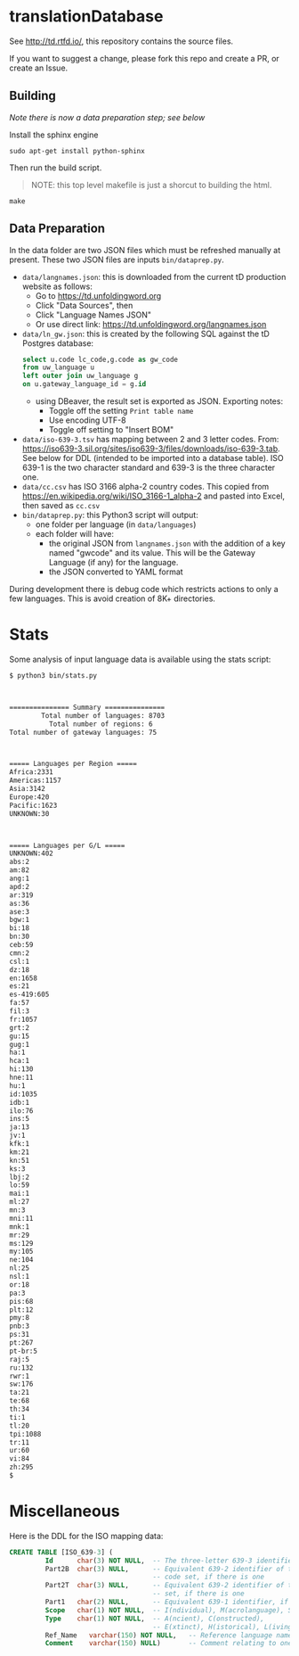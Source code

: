 # translationDatabase

See http://td.rtfd.io/, this repository contains the source files.

If you want to suggest a change, please fork this repo and create a PR, or create an Issue.


## Building

*Note there is now a data preparation step; see below*

Install the sphinx engine

    sudo apt-get install python-sphinx

Then run the build script.

> NOTE: this top level makefile is just a shorcut to building the html.

    make


## Data Preparation

In the data folder are two JSON files which must
be refreshed manually at present. These two JSON
files are inputs `bin/dataprep.py`.

- `data/langnames.json`: this is downloaded from the 
current tD production website as follows:
    - Go to https://td.unfoldingword.org
    - Click "Data Sources", then
    - Click "Language Names JSON"
    - Or use direct link: https://td.unfoldingword.org/langnames.json
- `data/ln_gw.json`: this is created by the following SQL against the tD Postgres database:
    ```sql
    select u.code lc_code,g.code as gw_code 
    from uw_language u 
    left outer join uw_language g 
    on u.gateway_language_id = g.id
    ```
    - using DBeaver, the result set is exported as JSON. Exporting notes:
        - Toggle off the setting `Print table name`
        - Use encoding UTF-8
        - Toggle off setting to "Insert BOM"
- `data/iso-639-3.tsv` has mapping between 2 and 3 letter codes. From:
https://iso639-3.sil.org/sites/iso639-3/files/downloads/iso-639-3.tab. See below for DDL (intended to be imported into a database table). ISO 639-1 is the two character standard and 639-3 is the three character one.
- `data/cc.csv` has ISO 3166 alpha-2 country codes. This copied from 
https://en.wikipedia.org/wiki/ISO_3166-1_alpha-2 and pasted into Excel, then saved as `cc.csv`
- `bin/dataprep.py`: this Python3 script will output:
    - one folder per language (in `data/languages`)
    - each folder will have:
        - the original JSON from `langnames.json` with the addition of a key named "gwcode" and its value. This will be the Gateway Language (if any) for the language.
        - the JSON converted to YAML format

During development there is debug code which restricts actions to 
only a few languages. This is avoid creation of 8K+ directories.

# Stats
Some analysis of input language data is available using the stats script:
```bash
$ python3 bin/stats.py



=============== Summary ===============
        Total number of languages: 8703
          Total number of regions: 6
Total number of gateway languages: 75



===== Languages per Region =====
Africa:2331
Americas:1157
Asia:3142
Europe:420
Pacific:1623
UNKNOWN:30



===== Languages per G/L =====
UNKNOWN:402
abs:2
am:82
ang:1
apd:2
ar:319
as:36
ase:3
bgw:1
bi:18
bn:30
ceb:59
cmn:2
csl:1
dz:18
en:1658
es:21
es-419:605
fa:57
fil:3
fr:1057
grt:2
gu:15
gug:1
ha:1
hca:1
hi:130
hne:11
hu:1
id:1035
idb:1
ilo:76
ins:5
ja:13
jv:1
kfk:1
km:21
kn:51
ks:3
lbj:2
lo:59
mai:1
ml:27
mn:3
mni:11
mnk:1
mr:29
ms:129
my:105
ne:104
nl:25
nsl:1
or:18
pa:3
pis:68
plt:12
pmy:8
pnb:3
ps:31
pt:267
pt-br:5
raj:5
ru:132
rwr:1
sw:176
ta:21
te:68
th:34
ti:1
tl:20
tpi:1088
tr:11
ur:60
vi:84
zh:295
$
```

# Miscellaneous
Here is the DDL for the ISO mapping data:
```sql
CREATE TABLE [ISO_639-3] (
         Id      char(3) NOT NULL,  -- The three-letter 639-3 identifier
         Part2B  char(3) NULL,      -- Equivalent 639-2 identifier of the bibliographic applications 
                                    -- code set, if there is one
         Part2T  char(3) NULL,      -- Equivalent 639-2 identifier of the terminology applications code 
                                    -- set, if there is one
         Part1   char(2) NULL,      -- Equivalent 639-1 identifier, if there is one    
         Scope   char(1) NOT NULL,  -- I(ndividual), M(acrolanguage), S(pecial)
         Type    char(1) NOT NULL,  -- A(ncient), C(onstructed),  
                                    -- E(xtinct), H(istorical), L(iving), S(pecial)
         Ref_Name   varchar(150) NOT NULL,   -- Reference language name 
         Comment    varchar(150) NULL)       -- Comment relating to one or more of the columns   
```

